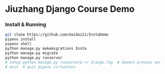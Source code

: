 # Jiuzhang Django Course Demo

### Install & Running

```sh
git clone https://github.com/daidai21/InstaDemo
pipenv install
pipenv shell
python manage.py makemigrations Insta
python manage.py migrate
python manage.py runserver
# nohup python manage.py runserver& >> django.log  # daemon process and backup log
# exit  # quit pipenv virtualenv
```
